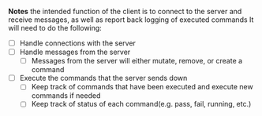 **Notes**
the intended function of the client is to connect to the server and receive messages, as well as report back logging of executed commands
It will need to do the following:
- [ ] Handle connections with the server
- [ ] Handle messages from the server
  - [ ] Messages from the server will either mutate, remove, or create a command
- [ ] Execute the commands that the server sends down
  - [ ] Keep track of commands that have been executed and execute new commands if needed
  - [ ] Keep track of status of each command(e.g. pass, fail, running, etc.)

